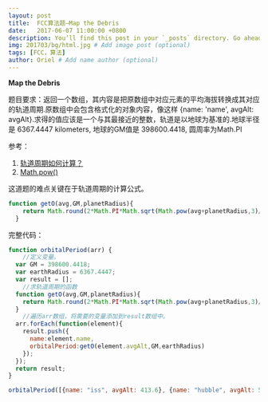 ```yaml
---
layout: post
title:  FCC算法题—Map the Debris
date:   2017-06-07 11:00:00 +0800
description: You’ll find this post in your `_posts` directory. Go ahead and edit it and re-build the site to see your changes. # Add post description (optional)
img: 201703/bg/html.jpg # Add image post (optional)
tags: [FCC，算法]
author: Oriel # Add name author (optional)
---
```

**Map the Debris**

题目要求：返回一个数组，其内容是把原数组中对应元素的平均海拔转换成其对应的轨道周期.原数组中会包含格式化的对象内容，像这样 {name: 'name', avgAlt: avgAlt}.求得的值应该是一个与其最接近的整数，轨道是以地球为基准的.地球半径是 6367.4447 kilometers, 地球的GM值是 398600.4418, 圆周率为Math.PI

参考：
1. [轨道周期如何计算？](https://zh.wikipedia.org/wiki/%E8%BD%A8%E9%81%93%E5%91%A8%E6%9C%9F "轨道周期如何计算？")
2. [Math.pow()](https://developer.mozilla.org/zh-CN/docs/Web/JavaScript/Reference/Global_Objects/Math/pow "Math.pow()")

这道题的难点关键在于轨道周期的计算公式。
```javascript
function getO(avg,GM,planetRadius){
    return Math.round(2*Math.PI*Math.sqrt(Math.pow(avg+planetRadius,3)/GM));
  }
```
完整代码：
```javascript
function orbitalPeriod(arr) {
	//定义变量。
  var GM = 398600.4418;
  var earthRadius = 6367.4447;
  var result = [];
	//求轨道周期的函数
  function getO(avg,GM,planetRadius){
    return Math.round(2*Math.PI*Math.sqrt(Math.pow(avg+planetRadius,3)/GM));
  }
	//遍历arr数组，将需要的变量添加到result数组中。
  arr.forEach(function(element){
    result.push({
      name:element.name,
      orbitalPeriod:getO(element.avgAlt,GM,earthRadius)
    });
  });
  return result;
}

orbitalPeriod([{name: "iss", avgAlt: 413.6}, {name: "hubble", avgAlt: 556.7}, {name: "moon", avgAlt: 378632.553}]);

```